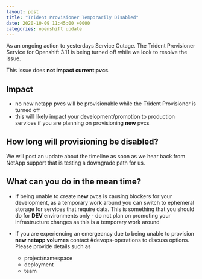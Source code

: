 ```yaml
---
layout: post
title: "Trident Provisioner Temporarily Disabled"
date: 2020-10-09 11:45:00 +0000
categories: openshift update
---
```


As an ongoing action to yesterdays Service Outage. The Trident Provisioner Service for Openshift 3.11 is being turned off while we look to resolve the issue. 

This issue does **not impact current pvcs**. 

## Impact

- no new netapp pvcs will be provisionable while the Trident Provisioner is turned off
- this will likely impact your development/promotion to production services if you are planning on provisioning **new** pvcs 

## How long will provisioning be disabled?

We will post an update about the timeline as soon as we hear back from NetApp support that is testing a downgrade path for us.

## What can you do in the mean time?

- If being unable to create **new** pvcs is causing blockers for your development, as a temporary work around you can switch to ephemeral storage for services that require data. This is something that you should do for **DEV** environments only - do not plan on promoting your infrastructure changes as this is a temporary work around

- If you are experiencing an emergeancy due to being unable to provision **new netapp volumes** contact #devops-operations to discuss options. Please provide details such as
  - project/namespace
  - deployment
  - team
  

